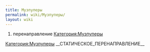 ```yaml
---
title: Музпуперы
permalink: wiki/Музпуперы/
layout: wiki
---
```


1.  перенаправление
    [Категория:Музпуперы](Категория:Музпуперы "wikilink")

[Категория:Музпуперы](Категория:Музпуперы "wikilink")
\_\_СТАТИЧЕСКОЕ_ПЕРЕНАПРАВЛЕНИЕ\_\_
